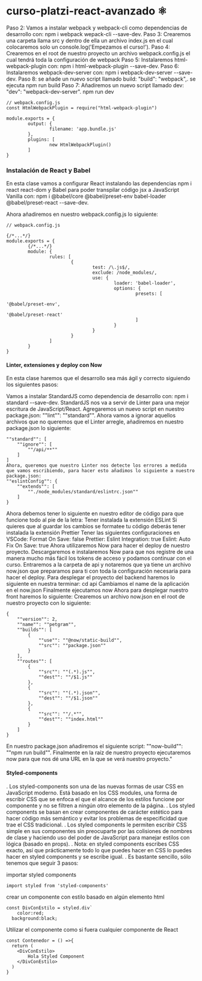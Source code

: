 # curso-platzi-react-avanzado ⚛️

Paso 2: Vamos a instalar webpack y webpack-cli como dependencias de desarrollo con: npm i webpack wepack-cli --save-dev.
Paso 3: Crearemos una carpeta llama src y dentro de ella un archivo index.js en el cual colocaremos solo un console.log('Empezamos el curso!').
Paso 4: Crearemos en el root de nuestro proyecto un archivo webpack.config.js el cual tendrá toda la configuración de webpack
Paso 5: Instalaremos html-webpack-plugin con: npm i html-webpack-plugin --save-dev.
Paso 6: Instalaremos webpack-dev-server con: npm i webpack-dev-server --save-dev.
Paso 8: se añade un nuevo script llamado build: "build": "webpack",. se ejecuta npm run build
Paso 7: Añadiremos un nuevo script llamado dev: "dev": "webpack-dev-server". npm run dev
```
// webpack.config.js
const HtmlWebpackPlugin = require("html-webpack-plugin")

module.exports = {
        output: {
                filename: 'app.bundle.js'
        },
        plugins: [
                new HtmlWebpackPlugin()
        ]
}
```

### Instalación de React y Babel
En esta clase vamos a configurar React instalando las dependencias npm i react react-dom y Babel para poder transpilar código jsx a JavaScript Vanilla con: npm i @babel/core @babel/preset-env babel-loader @babel/preset-react --save-dev.

Ahora añadiremos en nuestro webpack.config.js lo siguiente:
```
// webpack.config.js

{/*...*/}
module.exports = {
        {/*...*/}
        module: {
                rules: [
                        {
                                test: /\.js$/,
                                exclude: /node_modules/,
                                use: {
                                        loader: 'babel-loader',
                                        options: {
                                                presets: [
                                                        '@babel/preset-env',
                                                        '@babel/preset-react'
                                                ]
                                        }
                                }
                        }
                ]
        }
}
```

#### Linter, extensiones y deploy con Now
En esta clase haremos que el desarrollo sea más ágil y correcto siguiendo los siguientes pasos:

Vamos a instalar StandardJS como dependencia de desarrollo con: npm i standard --save-dev. StandardJS nos va a servir de Linter para una mejor escritura de JavaScript/React.
Agregaremos un nuevo script en nuestro package.json: ""lint"": ""standard"".
Ahora vamos a ignorar aquellos archivos que no queremos que el Linter arregle, añadiremos en nuestro package.json lo siguiente:
```
""standard"": [
	""ignore"": [
		""/api/**""
	]
]
Ahora, queremos que nuestro Linter nos detecte los errores a medida que vamos escribiendo, para hacer esto añadimos lo siguiente a nuestro package.json:
""eslintConfig"": {
	""extends"": [
		""./node_modules/standard/eslintrc.json""
	]
}
```

Ahora debemos tener lo siguiente en nuestro editor de código para que funcione todo al pie de la letra:
Tener instalada la extensión ESLint
Si quieres que al guardar los cambios se formatee tu código deberás tener instalada la extensión Prettier
Tener las siguientes configuraciones en VSCode:
Format On Save: false
Prettier: Eslint Integration: true
Eslint: Auto Fix On Save: true
Ahora utilizaremos Now para hacer el deploy de nuestro proyecto.
Descargaremos e instalaremos Now para que nos registre de una manera mucho más fácil los tokens de acceso y podamos continuar con el curso.
Entraremos a la carpeta de api y notaremos que ya tiene un archivo now.json que preparamos para ti con toda la configuración necesaria para hacer el deploy.
Para desplegar el proyecto del backend haremos lo siguiente en nuestra terminar:
cd api
Cambiamos el name de la aplicación en el now.json
Finalmente ejecutamos now
Ahora para desplegar nuestro front haremos lo siguiente:
Crearemos un archivo now.json en el root de nuestro proyecto con lo siguiente:
```
{
	""version"": 2,
	""name"": ""petgram"",
	""builds"": [
		{
			""use"": ""@now/static-build"",
			""src"": ""package.json""
		}
	],
	""routes"": [
		{
			""src"": ""(.*).js"",
			""dest"": ""/$1.js""
		},
		{
			""src"": ""(.*).json"",
			""dest"": ""/$1.json""
		},
		{
			""src"": ""/.*"",
			""dest"": ""index.html""
		}
	]
}
```
En nuestro package.json añadiremos el siguiente script: ""now-build"": ""npm run build"".
Finalmente en la raíz de nuestro proyecto ejecutaremos now para que nos dé una URL en la que se verá nuestro proyecto."

#### Styled-components
.
Los styled-components son una de las nuevas formas de usar CSS en JavaScript moderno. Está basado en los CSS modules, una forma de escribir CSS que se enfoca el que el alcance de los estilos funcione por componente y no se filtren a ningún otro elemento de la página.
.
Los styled components se basan en crear componentes de carácter estético para hacer código más semántico y evitar los problemas de especificidad que trae el CSS tradicional.
.
Los styled components le permiten escribir CSS simple en sus componentes sin preocuparte por las colisiones de nombres de clase y haciendo uso del poder de JavaScript para manejar estilos con lógica (basado en props).
.
Nota: en styled components escribes CSS exacto, así que prácticamente todo lo que puedes hacer en CSS lo puedes hacer en styled components y se escribe igual.
.
Es bastante sencillo, sólo tenemos que seguir 3 pasos:


importar styled components
```
import styled from 'styled-components'
```

crear un componente con estilo basado en algún elemento html

```
const DivConEstilo = styled.div`
	color:red;
  background:black;

```
Utilizar el componente como si fuera cualquier componente de React
```
const Contenedor = () =>{
  return (
  	<DivConEstilo>
    	Hola Styled Component
    </DivConEstilo>
  )
}
```